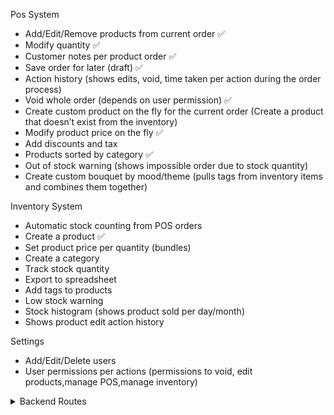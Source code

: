 Pos System
- Add/Edit/Remove products from current order ✅
- Modify quantity ✅
- Customer notes per product order ✅
- Save order for later (draft)  ✅
- Action history (shows edits, void, time taken per action during the order process)
- Void whole order (depends on user permission) ✅
- Create custom product on the fly for the current order (Create a product that doesn’t exist from the inventory)
- Modify product price on the fly ✅
- Add discounts and tax
- Products sorted by category ✅
- Out of stock warning (shows impossible order due to stock quantity)
- Create custom bouquet by mood/theme (pulls tags from inventory items and combines them together)

Inventory System
- Automatic stock counting from POS orders
- Create a product ✅
- Set product price per quantity (bundles)
- Create a category
- Track stock quantity
- Export to spreadsheet
- Add tags to products
- Low stock warning
- Stock histogram (shows product sold per day/month)
- Shows product edit action history

Settings
- Add/Edit/Delete users
- User permissions per actions (permissions to void, edit products,manage POS,manage inventory)



<details>

<summary>Backend Routes</summary>

| HTTP Method  | Endpoint | Description | Request Body (JSON) | Response Example |
| ------------- | ------------- | ------------- | ------------- | ------------- |
| Items |
| GET  | /api/items/  | Get all items  | Content Cell  | Content Cell  |
| POST  | /api/items/ | Create item  | name, quantity, price, tags = []  | Content Cell  |
| GET  | /api/items/:id  | Get item by id  | Content Cell  | Content Cell  |
| Orders |
| GET  | /api/orders/  | Get all orders  | Content Cell  | Content Cell  |
| POST  | /api/orders/  | Create order  | Content Cell  | Content Cell  |
| GET  | /api/orders/:id  | Get order by id  | Content Cell  | Content Cell  |

</details>
